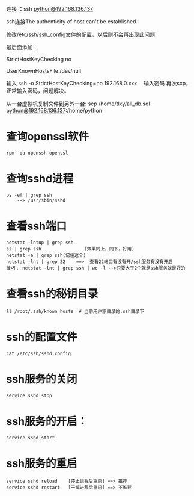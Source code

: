 连接 ：ssh python@192.168.136.137

ssh连接The authenticity of host can't be established

修改/etc/ssh/ssh_config文件的配置，以后则不会再出现此问题

最后面添加：

StrictHostKeyChecking no

UserKnownHostsFile /dev/null

输入 ssh  -o StrictHostKeyChecking=no  192.168.0.xxx　
输入密码
再次scp，正常输入密码，问题解决。



 从一台虚拟机复制文件到另外一台: scp /home/tlxy/all_db.sql python@192.168.136.137:/home/python

# 查询openssl软件
    rpm -qa openssh openssl
# 查询sshd进程
    ps -ef | grep ssh
        --> /usr/sbin/sshd
# 查看ssh端口
    netstat -lntup | grep ssh  
    ss | grep ssh                (效果同上，同下，好用)
    netstat -a | grep ssh(记住这个)
    netstat -lnt | grep 22    ==>  查看22端口有没有开/ssh服务有没有开启
    技巧： netstat -lnt | grep ssh | wc -l -->只要大于2个就是ssh服务就是好的
# 查看ssh的秘钥目录
    ll /root/.ssh/known_hosts  # 当前用户家目录的.ssh目录下
# ssh的配置文件
    cat /etc/ssh/sshd_config   
# ssh服务的关闭
    service sshd stop
# ssh服务的开启：
    service sshd start
# ssh服务的重启
    service sshd reload    [停止进程后重启] ==> 推荐
    service sshd restart   [干掉进程后重启] ==> 不推荐
